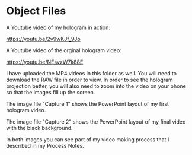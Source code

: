 # Object Files


 A Youtube video of my hologram in action: 
 
 https://youtu.be/2v9wKJf_9Jo
 
 A Youtube video of the orginal hologram video:
 
 https://youtu.be/NEsvzW7k88E
 


I have uploaded the MP4 videos in this folder as well. You will need to download the RAW file in order to view. In order to see the hologram projection better, you will also need to zoom into the video on your phone so that the images fill up the screen. 

The image file "Capture 1" shows the PowerPoint layout of my first hologram video.

The image file "Capture 2" shows the PowerPoint layout of my final video with the black background. 

In both images you can see part of my video making process that I described in my Process Notes. 
